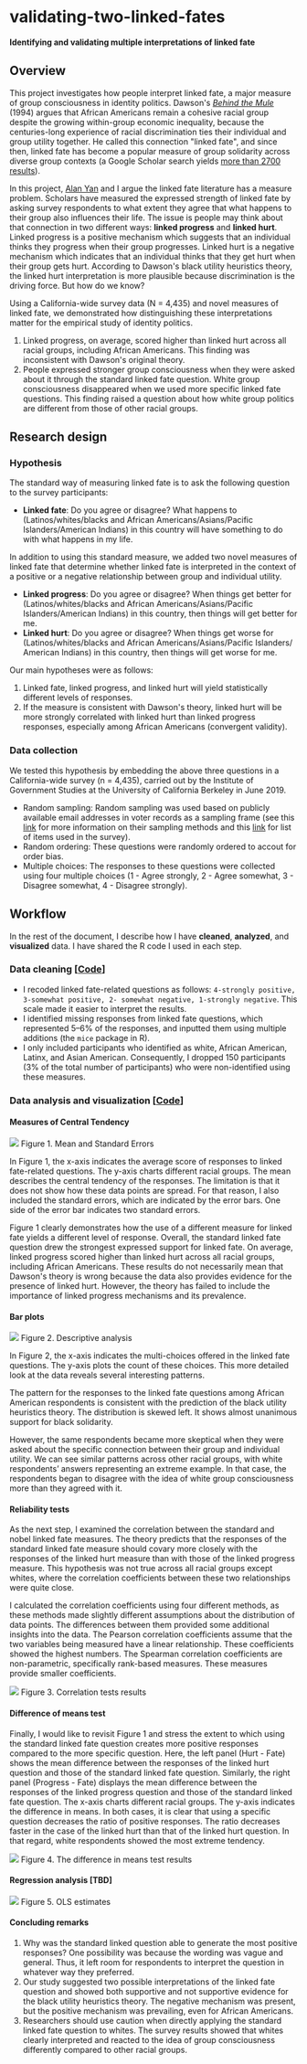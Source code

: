 # validating-two-linked-fates

**Identifying and validating multiple interpretations of linked fate**

## Overview

This project investigates how people interpret linked fate, a major measure of group consciousness in identity politics. Dawson's [*Behind the Mule*](https://books.google.com/books?hl=en&lr=&id=0-I9DwAAQBAJ&oi=fnd&pg=PP11&ots=sEoMI1VStP&sig=NLmBqid3hZa2GKO1lpMvSPdYTQo#v=onepage&q&f=false) (1994) argues that African Americans remain a cohesive racial group despite the growing within-group economic inequality, because the centuries-long experience of racial discrimination ties their individual and group utility together. He called this connection "linked fate", and since then, linked fate has become a popular measure of group solidarity across diverse group contexts (a Google Scholar search yields [more than 2700 results](https://scholar.google.com/scholar?hl=en&as_sdt=0%2C5&q=%22linked+fate%22&btnG=)).

In this project, [Alan Yan](https://politics.princeton.edu/people/alan-yan) and I argue the linked fate literature has a measure problem. Scholars have measured the expressed strength of linked fate by asking survey respondents to what extent they agree that what happens to their group also influences their life. The issue is people may think about that connection in two different ways: **linked progress** and **linked hurt**. Linked progress is a positive mechanism which suggests that an individual thinks they progress when their group progresses. Linked hurt is a negative mechanism which indicates that an individual thinks that they get hurt when their group gets hurt. According to Dawson's black utility heuristics theory, the linked hurt interpretation is more plausible because discrimination is the driving force. But how do we know?

Using a California-wide survey data (N = 4,435) and novel measures of linked fate, we demonstrated how distinguishing these interpretations matter for the empirical study of identity politics.

1. Linked progress, on average, scored higher than linked hurt across all racial groups, including African Americans. This finding was inconsistent with Dawson's original theory.
2. People expressed stronger group consciousness when they were asked about it through the standard linked fate question. White group consciousness disappeared when we used more specific linked fate questions. This finding raised a question about how white group politics are different from those of other racial groups.

## Research design

### Hypothesis

The standard way of measuring linked fate is to ask the following question to the survey participants:

- **Linked fate**: Do you agree or disagree? What happens to (Latinos/whites/blacks and African Americans/Asians/Pacific Islanders/American Indians) in this country will have something to do with what happens in my life.

In addition to using this standard measure, we added two novel measures of linked fate that determine whether linked fate is interpreted in the context of a positive or a negative relationship between group and individual utility.

- **Linked progress**: Do you agree or disagree? When things get better for (Latinos/whites/blacks and African Americans/Asians/Pacific Islanders/American Indians) in this country, then things will get better for me.
- **Linked hurt**: Do you agree or disagree? When things get worse for (Latinos/whites/blacks and African Americans/Asians/Pacific Islanders/ American Indians) in this country, then things will get worse for me.

Our main hypotheses were as follows:
1. Linked fate, linked progress, and linked hurt will yield statistically different levels of responses.
2. If the measure is consistent with Dawson's theory, linked hurt will be more strongly correlated with linked hurt than linked progress responses, especially among African Americans (convergent validity).

### Data collection

We tested this hypothesis by embedding the above three questions in a California-wide survey (n = 4,435), carried out by the Institute of Government Studies at the University of California Berkeley in June 2019.

- Random sampling: Random sampling was used based on publicly available email addresses in voter records as a sampling frame (see this [link](https://www.latimes.com/politics/la-na-pol-2020-how-poll-was-done-20190613-story.html) for more information on their sampling methods and this [link](https://sda.berkeley.edu/sdaweb/docs/IGS_2019_02/DOC/hcbkfx0.htm) for list of items used in the survey).
- Random ordering: These questions were randomly ordered to accout for order bias.
- Multiple choices: The responses to these questions were collected using four multiple choices (1 - Agree strongly, 2 - Agree somewhat, 3 - Disagree somewhat, 4 - Disagree strongly).

## Workflow

In the rest of the document, I describe how I have **cleaned**, **analyzed**, and **visualized** data. I have shared the R code I used in each step.

### Data cleaning \[[Code](https://github.com/jaeyk/validating-two-linked-fates/blob/master/code/01_data_cleaning.Rmd)]

- I recoded linked fate-related questions as follows: `4-strongly positive, 3-somewhat positive, 2- somewhat negative, 1-strongly negative`. This scale made it easier to interpret the results.
- I identified missing responses from linked fate questions, which represented 5–6% of the responses, and inputted them using multiple additions (the `mice` package in R).
- I only included participants who identified as white, African American, Latinx, and Asian American. Consequently, I dropped 150 participants (3% of the total number of participants) who were non-identified using these measures.

### Data analysis and visualization \[[Code](https://github.com/jaeyk/validating-two-linked-fates/blob/master/code/02_data_analysis.Rmd)]

#### Measures of Central Tendency

![](https://github.com/jaeyk/validating-two-linked-fates/blob/master/outputs/descriptive_stat_plot.png)
Figure 1. Mean and Standard Errors

In Figure 1, the x-axis indicates the average score of responses to linked fate-related questions. The y-axis charts different racial groups. The mean describes the central tendency of the responses. The limitation is that it does not show how these data points are spread. For that reason, I also included the standard errors, which are indicated by the error bars. One side of the error bar indicates two standard errors.

Figure 1 clearly demonstrates how the use of a different measure for linked fate yields a different level of response. Overall, the standard linked fate question drew the strongest expressed support for linked fate. On average, linked progress scored higher than linked hurt across all racial groups, including African Americans. These results do not necessarily mean that Dawson's theory is wrong because the data also provides evidence for the presence of linked hurt. However, the theory has failed to include the importance of linked progress mechanisms and its prevalence.

#### Bar plots

![](https://github.com/jaeyk/validating-two-linked-fates/blob/master/outputs/bar_plot.png)
Figure 2. Descriptive analysis

In Figure 2, the x-axis indicates the multi-choices offered in the linked fate questions. The y-axis plots the count of these choices. This more detailed look at the data reveals several interesting patterns.

The pattern for the responses to the linked fate questions among African American respondents is consistent with the prediction of the black utility heuristics theory. The distribution is skewed left. It shows almost unanimous support for black solidarity.

However, the same respondents became more skeptical when they were asked about the specific connection between their group and individual utility. We can see similar patterns across other racial groups, with white respondents’ answers representing an extreme example. In that case, the respondents began to disagree with the idea of white group consciousness more than they agreed with it.

#### Reliability tests

As the next step, I examined the correlation between the standard and nobel linked fate measures. The theory predicts that the responses of the standard linked fate measure should covary more closely with the responses of the linked hurt measure than with those of the linked progress measure. This hypothesis was not true across all racial groups except whites, where the correlation coefficients between these two relationships were quite close.

I calculated the correlation coefficients using four different methods, as these methods made slightly different assumptions about the distribution of data points. The differences between them provided some additional insights into the data. The Pearson correlation coefficients assume that the two variables being measured have a linear relationship. These coefficients showed the highest numbers. The Spearman correlation coefficients are non-parametric, specifically rank-based measures. These measures provide smaller coefficients. 

![](https://github.com/jaeyk/validating-two-linked-fates/blob/master/outputs/cor_coeffs_plot.png)
Figure 3. Correlation tests results

#### Difference of means test

Finally, I would like to revisit Figure 1 and stress the extent to which using the standard linked fate question creates more positive responses compared to the more specific question. Here, the left panel (Hurt - Fate) shows the mean difference between the responses of the linked hurt question and those of the standard linked fate question. Similarly, the right panel (Progress - Fate) displays the mean difference between the responses of the linked progress question and those of the standard linked fate question. The x-axis charts different racial groups. The y-axis indicates the difference in means. In both cases, it is clear that using a specific question decreases the ratio of positive responses. The ratio decreases faster in the case of the linked hurt than that of the linked hurt question. In that regard, white respondents showed the most extreme tendency.

![](https://github.com/jaeyk/validating-two-linked-fates/blob/master/outputs/diff_in_means_plot.png)
Figure 4. The difference in means test results

#### Regression analysis [TBD]

![](https://github.com/jaeyk/validating-two-linked-fates/blob/master/outputs/ols_coeffs.png)
Figure 5. OLS estimates

#### Concluding remarks

1. Why was the standard linked question able to generate the most positive responses? One possibility was because the wording was vague and general. Thus, it left room for respondents to interpret the question in whatever way they preferred.
2. Our study suggested two possible interpretations of the linked fate question and showed both supportive and not supportive evidence for the black utility heuristics theory. The negative mechanism was present, but the positive mechanism was prevailing, even for African Americans.
3. Researchers should use caution when directly applying the standard linked fate question to whites. The survey results showed that whites clearly interpreted and reacted to the idea of group consciousness differently compared to other racial groups.
